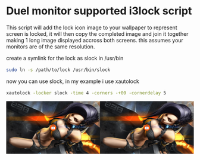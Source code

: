 # Duel monitor supported i3lock script
This script will add the lock icon image to your wallpaper to represent screen is locked, it will then copy the completed image and join it together making 1 long image displayed accross both screens. this assumes your monitors are of the same resolution.


create a symlink for the lock as slock in /usr/bin

```Bash
sudo ln -s /path/to/lock /usr/bin/slock
```

now you can use slock, in my example i use xautolock

```Bash
xautolock -locker slock -time 4 -corners -+00 -cornerdelay 5
```


![](https://github.com/BradHeff/i3lock/blob/master/Screenshot/Screenshot_2018-01-14_11-35-42.png)
